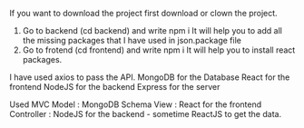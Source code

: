 If you want to download the project first download or clown the project.
1) Go to backend (cd backend) and write npm i 
   It will help you to add all the missing packages that I have used in json.package file
2) Go to frotend (cd frontend) and write npm i
   It will help you to install react packages.
   
I have used axios to pass the API. 
MongoDB for the Database
React for the frontend
NodeJS for the backend
Express for the server 


Used MVC 
Model      : MongoDB Schema 
View       : React for the frontend
Controller : NodeJS for the backend - sometime ReactJS to get the data.

